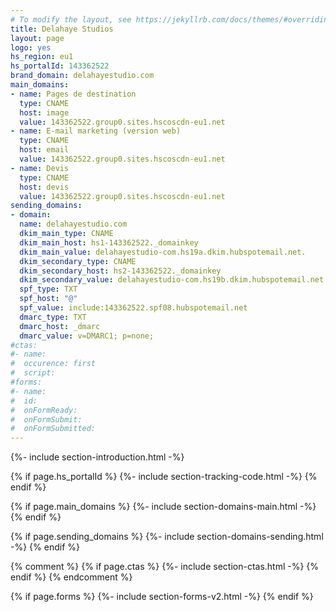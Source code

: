 ```yaml
---
# To modify the layout, see https://jekyllrb.com/docs/themes/#overriding-theme-defaults
title: Delahaye Studios
layout: page
logo: yes
hs_region: eu1
hs_portalId: 143362522
brand_domain: delahayestudio.com
main_domains:
- name: Pages de destination	
  type: CNAME
  host: image
  value: 143362522.group0.sites.hscoscdn-eu1.net
- name: E-mail marketing (version web)
  type: CNAME
  host: email
  value: 143362522.group0.sites.hscoscdn-eu1.net
- name: Devis
  type: CNAME
  host: devis
  value: 143362522.group0.sites.hscoscdn-eu1.net
sending_domains:
- domain:
  name: delahayestudio.com
  dkim_main_type: CNAME
  dkim_main_host: hs1-143362522._domainkey
  dkim_main_value: delahayestudio-com.hs19a.dkim.hubspotemail.net.
  dkim_secondary_type: CNAME
  dkim_secondary_host: hs2-143362522._domainkey
  dkim_secondary_value: delahayestudio-com.hs19b.dkim.hubspotemail.net.
  spf_type: TXT
  spf_host: "@"
  spf_value: include:143362522.spf08.hubspotemail.net
  dmarc_type: TXT
  dmarc_host: _dmarc
  dmarc_value: v=DMARC1; p=none;
#ctas:
#- name:
#  occurence: first
#  script:
#forms:
#- name: 
#  id: 
#  onFormReady:
#  onFormSubmit:
#  onFormSubmitted:
---
```


{%- include section-introduction.html -%}

{% if page.hs_portalId %}
    {%- include section-tracking-code.html -%}
{% endif %}

{% if page.main_domains %}
    {%- include section-domains-main.html -%}
{% endif %}


{% if page.sending_domains %}
    {%- include section-domains-sending.html -%}
{% endif %}

{% comment %}
{% if page.ctas %}
    {%- include section-ctas.html -%}
{% endif %}
{% endcomment %}

{% if page.forms %}
    {%- include section-forms-v2.html -%}
{% endif %}